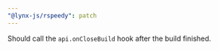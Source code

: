 ```yaml
---
"@lynx-js/rspeedy": patch
---
```


Should call the `api.onCloseBuild` hook after the build finished.
